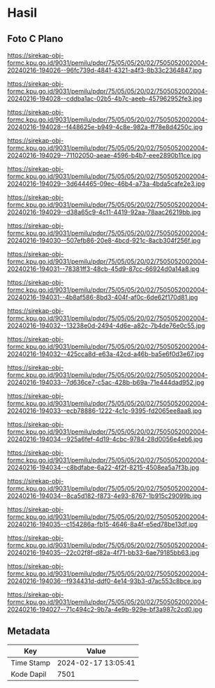 # Hasil

## Foto C Plano

https://sirekap-obj-formc.kpu.go.id/9031/pemilu/pdpr/75/05/05/20/02/7505052002004-20240216-194026--96fc739d-4841-4321-a4f3-8b33c2364847.jpg

https://sirekap-obj-formc.kpu.go.id/9031/pemilu/pdpr/75/05/05/20/02/7505052002004-20240216-194028--cddba1ac-02b5-4b7c-aeeb-457962952fe3.jpg

https://sirekap-obj-formc.kpu.go.id/9031/pemilu/pdpr/75/05/05/20/02/7505052002004-20240216-194028--f448625e-b949-4c8e-982a-ff78e8d4250c.jpg

https://sirekap-obj-formc.kpu.go.id/9031/pemilu/pdpr/75/05/05/20/02/7505052002004-20240216-194029--71102050-aeae-4596-b4b7-eee2890b11ce.jpg

https://sirekap-obj-formc.kpu.go.id/9031/pemilu/pdpr/75/05/05/20/02/7505052002004-20240216-194029--3d644465-09ec-46b4-a73a-4bda5cafe2e3.jpg

https://sirekap-obj-formc.kpu.go.id/9031/pemilu/pdpr/75/05/05/20/02/7505052002004-20240216-194029--d38a65c9-4c11-4419-92aa-78aac26219bb.jpg

https://sirekap-obj-formc.kpu.go.id/9031/pemilu/pdpr/75/05/05/20/02/7505052002004-20240216-194030--507efb86-20e8-4bcd-921c-8acb304f256f.jpg

https://sirekap-obj-formc.kpu.go.id/9031/pemilu/pdpr/75/05/05/20/02/7505052002004-20240216-194031--78381ff3-48cb-45d9-87cc-66924d0a14a8.jpg

https://sirekap-obj-formc.kpu.go.id/9031/pemilu/pdpr/75/05/05/20/02/7505052002004-20240216-194031--4b8af586-8bd3-404f-af0c-6de62f170d81.jpg

https://sirekap-obj-formc.kpu.go.id/9031/pemilu/pdpr/75/05/05/20/02/7505052002004-20240216-194032--13238e0d-2494-4d6e-a82c-7b4de76e0c55.jpg

https://sirekap-obj-formc.kpu.go.id/9031/pemilu/pdpr/75/05/05/20/02/7505052002004-20240216-194032--425cca8d-e63a-42cd-a46b-ba5e6f0d3e67.jpg

https://sirekap-obj-formc.kpu.go.id/9031/pemilu/pdpr/75/05/05/20/02/7505052002004-20240216-194033--7d636ce7-c5ac-428b-b69a-71e444dad952.jpg

https://sirekap-obj-formc.kpu.go.id/9031/pemilu/pdpr/75/05/05/20/02/7505052002004-20240216-194033--ecb78886-1222-4c1c-9395-fd2065ee8aa8.jpg

https://sirekap-obj-formc.kpu.go.id/9031/pemilu/pdpr/75/05/05/20/02/7505052002004-20240216-194034--925a6fef-4d19-4cbc-9784-28d0056e4eb6.jpg

https://sirekap-obj-formc.kpu.go.id/9031/pemilu/pdpr/75/05/05/20/02/7505052002004-20240216-194034--c8bdfabe-6a22-4f2f-8215-4508ea5a7f3b.jpg

https://sirekap-obj-formc.kpu.go.id/9031/pemilu/pdpr/75/05/05/20/02/7505052002004-20240216-194034--8ca5d182-f873-4e93-8767-1b915c29099b.jpg

https://sirekap-obj-formc.kpu.go.id/9031/pemilu/pdpr/75/05/05/20/02/7505052002004-20240216-194035--c154286a-fb15-4646-8a4f-e5ed78be13df.jpg

https://sirekap-obj-formc.kpu.go.id/9031/pemilu/pdpr/75/05/05/20/02/7505052002004-20240216-194035--22c02f8f-d82a-4f71-bb33-6ae79185bb63.jpg

https://sirekap-obj-formc.kpu.go.id/9031/pemilu/pdpr/75/05/05/20/02/7505052002004-20240216-194036--f934431d-ddf0-4e14-93b3-d7ac553c8bce.jpg

https://sirekap-obj-formc.kpu.go.id/9031/pemilu/pdpr/75/05/05/20/02/7505052002004-20240216-194027--71c494c2-9b7a-4e9b-929e-bf3a987c2cd0.jpg


## Metadata

| Key        | Value               |
| ---------- | ------------------- |
| Time Stamp | 2024-02-17 13:05:41 |
| Kode Dapil | 7501                |



